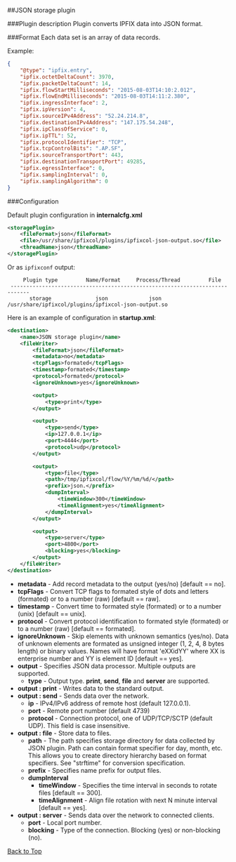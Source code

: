 ##<a name="top"></a>JSON storage plugin

###Plugin description
Plugin converts IPFIX data into JSON format.


###Format
Each data set is an array of data records.

Example:

```json
{
	"@type": "ipfix.entry",
	"ipfix.octetDeltaCount": 3970,
	"ipfix.packetDeltaCount": 14,
	"ipfix.flowStartMilliseconds": "2015-08-03T14:10:2.012",
	"ipfix.flowEndMilliseconds": "2015-08-03T14:11:2.380",
	"ipfix.ingressInterface": 2,
	"ipfix.ipVersion": 4,
	"ipfix.sourceIPv4Address": "52.24.214.8",
	"ipfix.destinationIPv4Address": "147.175.54.248",
	"ipfix.ipClassOfService": 0,
	"ipfix.ipTTL": 52,
	"ipfix.protocolIdentifier": "TCP",
	"ipfix.tcpControlBits": ".AP.SF",
	"ipfix.sourceTransportPort": 443,
	"ipfix.destinationTransportPort": 49285,
	"ipfix.egressInterface": 0,
	"ipfix.samplingInterval": 0,
	"ipfix.samplingAlgorithm": 0
}
```

###Configuration

Default plugin configuration in **internalcfg.xml**

```xml
<storagePlugin>
    <fileFormat>json</fileFormat>
    <file>/usr/share/ipfixcol/plugins/ipfixcol-json-output.so</file>
    <threadName>json</threadName>
</storagePlugin>
```
Or as `ipfixconf` output:

```
     Plugin type         Name/Format     Process/Thread         File        
 ----------------------------------------------------------------------------
       storage              json             json          /usr/share/ipfixcol/plugins/ipfixcol-json-output.so
```

Here is an example of configuration in **startup.xml**:

```xml
<destination>
    <name>JSON storage plugin</name>
	<fileWriter>
		<fileFormat>json</fileFormat>
		<metadata>no</metadata>
		<tcpFlags>formated</tcpFlags>
		<timestamp>formated</timestamp>
		<protocol>formated</protocol>
		<ignoreUnknown>yes</ignoreUnknown>

		<output>
			<type>print</type>
		</output>

		<output>
			<type>send</type>
			<ip>127.0.0.1</ip>
			<port>4444</port>
			<protocol>udp</protocol>
		</output>

		<output>
			<type>file</type>
			<path>/tmp/ipfixcol/flow/%Y/%m/%d/</path>
			<prefix>json.</prefix>
			<dumpInterval>
				<timeWindow>300</timeWindow>
				<timeAlignment>yes</timeAlignment>
			</dumpInterval>
		</output>

		<output>
			<type>server</type>
			<port>4800</port>
			<blocking>yes</blocking>
		</output>
	</fileWriter>
</destination>
```
* **metadata** - Add record metadata to the output (yes/no) [default == no].
* **tcpFlags** - Convert TCP flags to formated style of dots and letters (formated) or to a number (raw) [default == raw].
* **timestamp** - Convert time to formated style (formated) or to a number (unix) [default == unix].
* **protocol** - Convert protocol identification to formated style (formated) or to a number (raw) [default == formated].
* **ignoreUnknown** - Skip elements with unknown semantics (yes/no). Data of unknown elements are formated as unsigned integer (1, 2, 4, 8 bytes length) or binary values. Names will have format 'eXXidYY' where XX is enterprise number and YY is element ID [default == yes].
* **output** - Specifies JSON data processor. Multiple outputs are supported.
	* **type** - Output type. **print**, **send**, **file** and **server** are supported.
* **output : print** - Writes data to the standard output.
* **output : send** - Sends data over the network.
	* **ip** - IPv4/IPv6 address of remote host (default 127.0.0.1).
	* **port** - Remote port number (default 4739)
	* **protocol** - Connection protocol, one of UDP/TCP/SCTP (default UDP). This field is case insensitive.
* **output : file** - Store data to files.
	* **path** - The path specifies storage directory for data collected by JSON plugin. Path can contain format specifier for day, month, etc. This allows you to create directory hierarchy based on format specifiers. See "strftime" for conversion specification.
	* **prefix** - Specifies name prefix for output files.
	* **dumpInterval**
		* **timeWindow** - Specifies the time interval in seconds to rotate files [default == 300].
		* **timeAlignment** - Align file rotation with next N minute interval [default == yes].
* **output : server** - Sends data over the network to connected clients.
	* **port** - Local port number.
	* **blocking** - Type of the connection. Blocking (yes) or non-blocking (no).

[Back to Top](#top)
